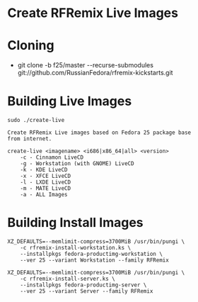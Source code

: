 Create RFRemix Live Images
==========================

Cloning
=======

* git clone -b f25/master --recurse-submodules git://github.com/RussianFedora/rfremix-kickstarts.git

Building Live Images
====================

```
sudo ./create-live 

Create RFRemix Live images based on Fedora 25 package base
from internet.

create-live <imagename> <i686|x86_64|all> <version>
	-c - Cinnamon LiveCD
	-g - Workstation (with GNOME) LiveCD
	-k - KDE LiveCD
	-x - XFCE LiveCD
	-l - LXDE LiveCD
	-m - MATE LiveCD
	-a - ALL Images
```

Building Install Images
=======================

```
XZ_DEFAULTS=--memlimit-compress=3700MiB /usr/bin/pungi \
	-c rfremix-install-workstation.ks \
	--installpkgs fedora-productimg-workstation \
	--ver 25 --variant Workstation --family RFRemix
```

```
XZ_DEFAULTS=--memlimit-compress=3700MiB /usr/bin/pungi \
	-c rfremix-install-server.ks \
	--installpkgs fedora-productimg-server \
	--ver 25 --variant Server --family RFRemix
```
